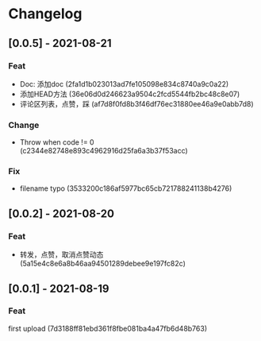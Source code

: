 # Changelog

## [0.0.5] - 2021-08-21
### Feat
* Doc: 添加doc (2fa1d1b023013ad7fe105098e834c8740a9c0a22)
* 添加HEAD方法 (36e06d0d246623a9504c2fcd5544fb2bc48c8e07)
* 评论区列表，点赞，踩 (af7d8f0fd8b3f46df76ec31880ee46a9e0abb7d8)

### Change
* Throw when code != 0 (c2344e82748e893c4962916d25fa6a3b37f53acc)
### Fix
* filename typo (3533200c186af5977bc65cb721788241138b4276)

## [0.0.2] - 2021-08-20
### Feat
* 转发，点赞，取消点赞动态 (5a15e4c8e6a8b46aa94501289debee9e197fc82c)

## [0.0.1] - 2021-08-19
### Feat
first upload (7d3188ff81ebd361f8fbe081ba4a47fb6d48b763)